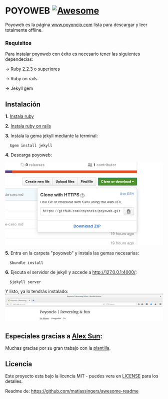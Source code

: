 

# POYOWEB [![Awesome](https://cdn.rawgit.com/sindresorhus/awesome/d7305f38d29fed78fa85652e3a63e154dd8e8829/media/badge.svg)](https://github.com/sindresorhus/awesome)

Poyoweb es la página www.poyoncio.com lista para descargar y leer totalmente offline. 



### Requisitos 

Para instalar poyoweb con éxito es necesario tener las siguientes dependecias:
    
-> Ruby 2.2.3 o superiores
    
-> Ruby on rails 
    
-> Jekyll gem 




## Instalación

  **1.** [Instala ruby](https://www.ruby-lang.org/es/documentation/installation/)  
  
  
  **2.** [Instala ruby on rails](http://www.rubyonrails.org.es/instala.html)
  
  
  **3.** Instala la gema jekyll mediante la terminal:
      
      
      $gem install jekyll
      
  
  
  **4.** Descarga poyoweb:
       
![](images/descarga-blog.png)
  
  
  
  **5.** Entra en la carpeta "poyoweb" y instala las gemas necesarias:      
     
     
      $bundle install
     
  
  
  
  **6.** Ejecuta el servidor de jekyll y accede a  http://127.0.0.1:4000/: 
     
     
      $jekyll server
      
      
      
Y listo, ya lo tendrás instalado:
![](images/captura-local.png)




## Especiales gracias a [Alex Sun](https://github.com/syaning):

Muchas gracias por su gran trabajo con la [plantilla](https://github.com/syaning/vida).





## Licencia

Este proyecto esta bajo la licencia MIT - puedes vera en [LICENSE](LICENSE) para los detalles.


Readme de: https://github.com/matiassingers/awesome-readme
